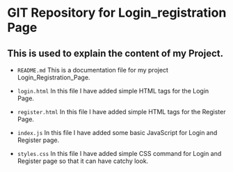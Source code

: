 # GIT Repository for Login_registration Page

## This is used to explain the content of my Project.

- `README.md` This is a documentation file for my project Login_Registration_Page.

- `login.html` In this file I have added simple HTML tags for the Login Page.

- `register.html` In this file I have added simple HTML tags for the Register Page.

- `index.js` In this file I have added some basic JavaScript for Login and Register page.

- `styles.css` In this file I have added simple CSS command for Login and Register page so that it can have catchy look.
